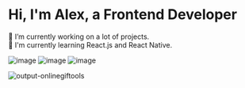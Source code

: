 



<h1> Hi, I'm Alex, a Frontend Developer </h1>

🔭 I’m currently working on a lot of projects. <br>
🔭 I'm currently learning React.js and React Native.



![image](https://user-images.githubusercontent.com/33178803/176389126-5576aa81-003b-4d47-84a5-ed7358631dcf.png) 
![image](https://user-images.githubusercontent.com/33178803/176389628-16db4ae3-98d3-4ac7-a599-575637113b03.png)
![image](https://user-images.githubusercontent.com/33178803/176389701-3bcb54bf-32d5-4f52-8ed5-c28f11bc462d.png)


![output-onlinegiftools](https://user-images.githubusercontent.com/33178803/176390841-c241b091-308a-4e9e-a12f-6b693e95faa2.gif)
